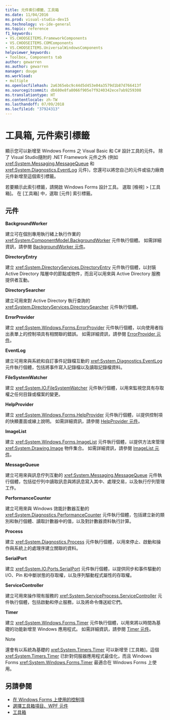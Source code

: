 ```yaml
---
title: 元件索引標籤、工具箱
ms.date: 11/04/2016
ms.prod: visual-studio-dev15
ms.technology: vs-ide-general
ms.topic: reference
f1_keywords:
- VS.CHOOSEITEMS.FrameworkComponents
- VS.CHOOSEITEMS.COMComponents
- VS.CHOOSEITEMS.UniversalWindowsComponents
helpviewer_keywords:
- Toolbox, Components tab
author: gewarren
ms.author: gewarren
manager: douge
ms.workload:
- multiple
ms.openlocfilehash: 2a6365ebc9c44d5d453e04a3579d1b87d766413f
ms.sourcegitcommit: db680e8fa8066f905e7f9240342ece7ab9259308
ms.translationtype: HT
ms.contentlocale: zh-TW
ms.lasthandoff: 07/09/2018
ms.locfileid: "37924313"
---
```

# <a name="toolbox-components-tab"></a>工具箱, 元件索引標籤

顯示您可以新增至 Windows Forms 之 Visual Basic 和 C# 設計工具的元件。 除了 Visual Studio隨附的 .NET Framework 元件之外 (例如 <xref:System.Messaging.MessageQueue> 和 <xref:System.Diagnostics.EventLog> 元件)，您還可以將您自己的元件或協力廠商元件新增至這個索引標籤。

若要顯示此索引標籤，請開啟 Windows Forms 設計工具。 選取 [檢視] > [工具箱]。 在 [工具箱] 中，選取 [元件] 索引標籤。

## <a name="components"></a>元件

**BackgroundWorker**

建立可在個別專用執行緒上執行作業的 <xref:System.ComponentModel.BackgroundWorker> 元件執行個體。 如需詳細資訊，請參閱 [BackgroundWorker 元件](/dotnet/framework/winforms/controls/backgroundworker-component)。

**DirectoryEntry**

建立 <xref:System.DirectoryServices.DirectoryEntry> 元件執行個體，以封裝 Active Directory 階層中的節點或物件，而且可以用來與 Active Directory 服務提供者互動。

**DirectorySearcher**

建立可用來對 Active Directory 執行查詢的 <xref:System.DirectoryServices.DirectorySearcher> 元件執行個體。

**ErrorProvider**

建立 <xref:System.Windows.Forms.ErrorProvider> 元件執行個體，以向使用者指出表單上的控制項具有相關聯的錯誤。 如需詳細資訊，請參閱 [ErrorProvider 元件](/dotnet/framework/winforms/controls/errorprovider-component-windows-forms)。

**EventLog**

建立可用來與系統和自訂事件記錄檔互動的 <xref:System.Diagnostics.EventLog> 元件執行個體，包括將事件寫入記錄檔以及讀取記錄檔資料。

**FileSystemWatcher**

建立 <xref:System.IO.FileSystemWatcher> 元件執行個體，以用來監視您具有存取權之任何目錄或檔案的變更。

**HelpProvider**

建立 <xref:System.Windows.Forms.HelpProvider> 元件執行個體，以提供控制項的快顯畫面或線上說明。 如需詳細資訊，請參閱 [HelpProvider 元件](/dotnet/framework/winforms/controls/helpprovider-component-windows-forms)。

**ImageList**

建立 <xref:System.Windows.Forms.ImageList> 元件執行個體，以提供方法來管理 <xref:System.Drawing.Image> 物件集合。 如需詳細資訊，請參閱 [ImageList 元件](/dotnet/framework/winforms/controls/imagelist-component-windows-forms)。

**MessageQueue**

建立可用來與訊息佇列互動的 <xref:System.Messaging.MessageQueue> 元件執行個體，包括從佇列中讀取訊息與將訊息寫入其中、處理交易，以及執行佇列管理工作。

**PerformanceCounter**

建立可用來與 Windows 效能計數器互動的 <xref:System.Diagnostics.PerformanceCounter> 元件執行個體，包括建立新的類別和執行個體、讀取計數器中的值，以及對計數器資料執行計算。

**Process**

建立 <xref:System.Diagnostics.Process> 元件執行個體，以用來停止、啟動和操作與系統上的處理序建立關聯的資料。

**SerialPort**

建立 <xref:System.IO.Ports.SerialPort> 元件執行個體，以提供同步和事件驅動的 I/O、Pin 和中斷狀態的存取權，以及序列驅動程式屬性的存取權。

**ServiceController**

建立可用來操作現有服務的 <xref:System.ServiceProcess.ServiceController> 元件執行個體，包括啟動和停止服務，以及將命令傳送給它們。

**Timer**

建立 <xref:System.Windows.Forms.Timer> 元件執行個體，以用來將以時間為基礎的功能新增至 Windows 應用程式。 如需詳細資訊，請參閱 [Timer 元件](/dotnet/framework/winforms/controls/timer-component-windows-forms)。

> [!NOTE]
> 還會有以系統為基礎的 <xref:System.Timers.Timer> 可以新增至 [工具箱]。這個 <xref:System.Timers.Timer> 已針對伺服器應用程式最佳化，而且 Windows Forms <xref:System.Windows.Forms.Timer> 最適合在 Windows Forms 上使用。

## <a name="see-also"></a>另請參閱

- [在 Windows Forms 上使用的控制項](/dotnet/framework/winforms/controls/controls-to-use-on-windows-forms)
- [選擇工具箱項目、WPF 元件](choose-toolbox-items-wpf-components.md)
- [工具箱](../../ide/reference/toolbox.md)
